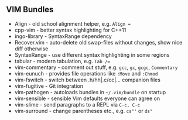 
## VIM Bundles

- Align - old school alignment helper, e.g. `Align =`
- cpp-vim - better syntax highlighting for C++11
- ingo-library - SyntaxRange dependency
- Recover.vim - auto-delete old swap-files without changes,
  show nice diff otherwise
- SyntaxRange - use different syntax highlighting in some regions
- tabular - modern tabulation, e.g. `Tab /=`
- vim-commentary - comment out stuff, e.g. `gcc`, `gc`, `gcgc`,
  `Commentary`
- vim-eunuch - provides file operations like `:Move` and `:Chmod`
- vim-fswitch - switch between .h/hh|.c/cc|... companion files
- vim-fugitive - Git integration
- vim-pathogen - autoloads bundles in `~/.vim/bundle` on startup
- vim-sensible - sensible Vim defaults everyone can agree on
- vim-slime - send paragraphs to a REPL via `C-c, C-c`
- vim-surround - change parentheses etc., e.g. `cs"'` or `ds"`
